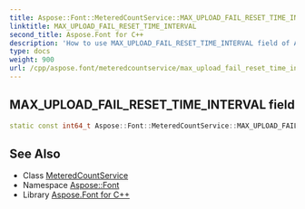```yaml
---
title: Aspose::Font::MeteredCountService::MAX_UPLOAD_FAIL_RESET_TIME_INTERVAL field
linktitle: MAX_UPLOAD_FAIL_RESET_TIME_INTERVAL
second_title: Aspose.Font for C++
description: 'How to use MAX_UPLOAD_FAIL_RESET_TIME_INTERVAL field of Aspose::Font::MeteredCountService class in C++.'
type: docs
weight: 900
url: /cpp/aspose.font/meteredcountservice/max_upload_fail_reset_time_interval/
---
```

## MAX_UPLOAD_FAIL_RESET_TIME_INTERVAL field




```cpp
static const int64_t Aspose::Font::MeteredCountService::MAX_UPLOAD_FAIL_RESET_TIME_INTERVAL
```

## See Also

* Class [MeteredCountService](../)
* Namespace [Aspose::Font](../../)
* Library [Aspose.Font for C++](../../../)

